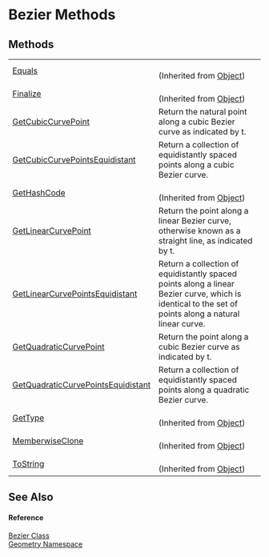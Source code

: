 # Bezier Methods




## Methods
<table>
<tr>
<td><a href="https://learn.microsoft.com/dotnet/api/system.object.equals#system-object-equals(system-object)" target="_blank" rel="noopener noreferrer">Equals</a></td>
<td><br />(Inherited from <a href="https://learn.microsoft.com/dotnet/api/system.object" target="_blank" rel="noopener noreferrer">Object</a>)</td></tr>
<tr>
<td><a href="https://learn.microsoft.com/dotnet/api/system.object.finalize" target="_blank" rel="noopener noreferrer">Finalize</a></td>
<td><br />(Inherited from <a href="https://learn.microsoft.com/dotnet/api/system.object" target="_blank" rel="noopener noreferrer">Object</a>)</td></tr>
<tr>
<td><a href="3e7ea659-4338-687f-2c2f-9c26fb3ac0c0.md">GetCubicCurvePoint</a></td>
<td>Return the natural point along a cubic Bezier curve as indicated by t.</td></tr>
<tr>
<td><a href="82ff9020-d8fa-1047-c959-bf11b6501628.md">GetCubicCurvePointsEquidistant</a></td>
<td>Return a collection of equidistantly spaced points along a cubic Bezier curve.</td></tr>
<tr>
<td><a href="https://learn.microsoft.com/dotnet/api/system.object.gethashcode" target="_blank" rel="noopener noreferrer">GetHashCode</a></td>
<td><br />(Inherited from <a href="https://learn.microsoft.com/dotnet/api/system.object" target="_blank" rel="noopener noreferrer">Object</a>)</td></tr>
<tr>
<td><a href="43711855-d44f-e403-f06e-32d62406c3ab.md">GetLinearCurvePoint</a></td>
<td>Return the point along a linear Bezier curve, otherwise known as a straight line, as indicated by t.</td></tr>
<tr>
<td><a href="35fe3944-0b06-c2e2-af0a-842f0d66eaf5.md">GetLinearCurvePointsEquidistant</a></td>
<td>Return a collection of equidistantly spaced points along a linear Bezier curve, which is identical to the set of points along a natural linear curve.</td></tr>
<tr>
<td><a href="60d9337e-4dfb-a0b8-7f17-a11a9c141dad.md">GetQuadraticCurvePoint</a></td>
<td>Return the point along a cubic Bezier curve as indicated by t.</td></tr>
<tr>
<td><a href="3f7907da-1d51-6bed-349b-f1159cfbd58d.md">GetQuadraticCurvePointsEquidistant</a></td>
<td>Return a collection of equidistantly spaced points along a quadratic Bezier curve.</td></tr>
<tr>
<td><a href="https://learn.microsoft.com/dotnet/api/system.object.gettype" target="_blank" rel="noopener noreferrer">GetType</a></td>
<td><br />(Inherited from <a href="https://learn.microsoft.com/dotnet/api/system.object" target="_blank" rel="noopener noreferrer">Object</a>)</td></tr>
<tr>
<td><a href="https://learn.microsoft.com/dotnet/api/system.object.memberwiseclone" target="_blank" rel="noopener noreferrer">MemberwiseClone</a></td>
<td><br />(Inherited from <a href="https://learn.microsoft.com/dotnet/api/system.object" target="_blank" rel="noopener noreferrer">Object</a>)</td></tr>
<tr>
<td><a href="https://learn.microsoft.com/dotnet/api/system.object.tostring" target="_blank" rel="noopener noreferrer">ToString</a></td>
<td><br />(Inherited from <a href="https://learn.microsoft.com/dotnet/api/system.object" target="_blank" rel="noopener noreferrer">Object</a>)</td></tr>
</table>

## See Also


#### Reference
<a href="31d408c3-5009-a134-1e05-823900a16db6.md">Bezier Class</a>  
<a href="eb409b48-e279-bdb4-daf3-3196b72d55a2.md">Geometry Namespace</a>  
